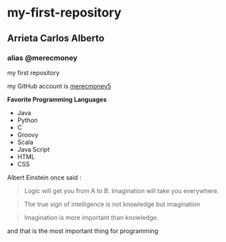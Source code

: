 # my-first-repository

## Arrieta Carlos Alberto

### alias @merecmoney

my first repository

my GitHub account is [merecmoney5](https://github.com/merecmoney5)

**Favorite Programming Languages**

- Java
- Python
- C
- Groovy
- Scala
- Java Script
- HTML
- CSS

Albert Einstein once said :
>Logic will get you from A to B. Imagination will take you everywhere.

>The true sign of intelligence is not knowledge but imagination

>Imagination is more important than knowledge.

and that is the most important thing for programming
